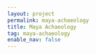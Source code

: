 ```yaml
---
layout: project
permalink: maya-achaeology
title: Maya Achaeology
tag: maya-achaeology
enable_nav: false
---
```

    